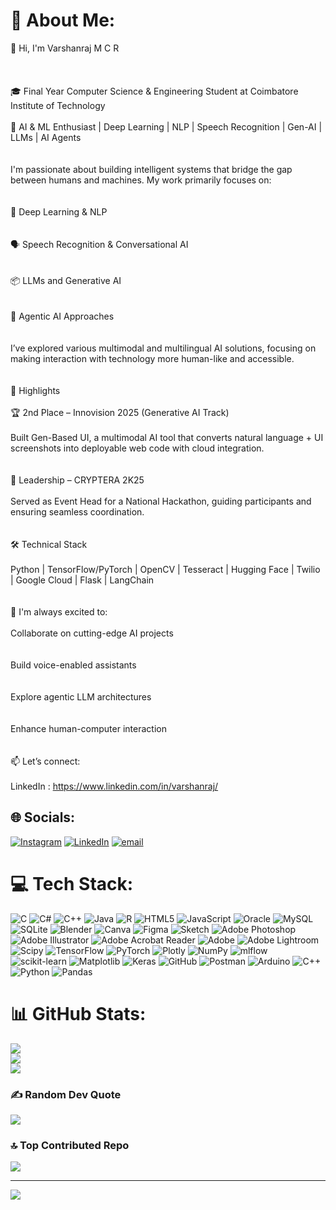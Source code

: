 # 💫 About Me:
👋 Hi, I'm Varshanraj M C R<br/><br><br><br>🎓 Final Year Computer Science & Engineering Student at Coimbatore Institute of Technology<br/><br>🤖 AI & ML Enthusiast | Deep Learning | NLP | Speech Recognition | Gen-AI | LLMs | AI Agents<br/><br><br>I'm passionate about building intelligent systems that bridge the gap between humans and machines. My work primarily focuses on:<br/><br><br>🧠 Deep Learning & NLP<br/><br><br>🗣️ Speech Recognition & Conversational AI<br/><br><br>📦 LLMs and Generative AI<br/><br><br>🧭 Agentic AI Approaches<br/><br><br>I’ve explored various multimodal and multilingual AI solutions, focusing on making interaction with technology more human-like and accessible.<br/><br><br>🚀 Highlights<br/><br>🏆 2nd Place – Innovision 2025 (Generative AI Track)<br/><br>Built Gen-Based UI, a multimodal AI tool that converts natural language + UI screenshots into deployable web code with cloud integration.<br/><br><br>🎯 Leadership – CRYPTERA 2K25<br/><br>Served as Event Head for a National Hackathon, guiding participants and ensuring seamless coordination.<br/><br><br>🛠️ Technical Stack<br/><br>Python | TensorFlow/PyTorch | OpenCV | Tesseract | Hugging Face | Twilio | Google Cloud | Flask | LangChain<br/><br><br>🌱 I'm always excited to:<br/><br>Collaborate on cutting-edge AI projects<br/><br><br>Build voice-enabled assistants<br/><br><br>Explore agentic LLM architectures<br/><br><br>Enhance human-computer interaction<br/><br><br>📫 Let’s connect:<br/><br>LinkedIn : https://www.linkedin.com/in/varshanraj/<br/>


## 🌐 Socials:
[![Instagram](https://img.shields.io/badge/Instagram-%23E4405F.svg?logo=Instagram&logoColor=white)](https://instagram.com/https://www.instagram.com/__v.a.r.s.h.a.n.__/) [![LinkedIn](https://img.shields.io/badge/LinkedIn-%230077B5.svg?logo=linkedin&logoColor=white)](https://linkedin.com/in/https://www.linkedin.com/in/varshanraj/) [![email](https://img.shields.io/badge/Email-D14836?logo=gmail&logoColor=white)](mailto:varshanraj.careers@gmail.com) 

# 💻 Tech Stack:
![C](https://img.shields.io/badge/c-%2300599C.svg?style=for-the-badge&logo=c&logoColor=white) ![C#](https://img.shields.io/badge/c%23-%23239120.svg?style=for-the-badge&logo=csharp&logoColor=white) ![C++](https://img.shields.io/badge/c++-%2300599C.svg?style=for-the-badge&logo=c%2B%2B&logoColor=white) ![Java](https://img.shields.io/badge/java-%23ED8B00.svg?style=for-the-badge&logo=openjdk&logoColor=white) ![R](https://img.shields.io/badge/r-%23276DC3.svg?style=for-the-badge&logo=r&logoColor=white) ![HTML5](https://img.shields.io/badge/html5-%23E34F26.svg?style=for-the-badge&logo=html5&logoColor=white) ![JavaScript](https://img.shields.io/badge/javascript-%23323330.svg?style=for-the-badge&logo=javascript&logoColor=%23F7DF1E) ![Oracle](https://img.shields.io/badge/Oracle-F80000?style=for-the-badge&logo=oracle&logoColor=white) ![MySQL](https://img.shields.io/badge/mysql-4479A1.svg?style=for-the-badge&logo=mysql&logoColor=white) ![SQLite](https://img.shields.io/badge/sqlite-%2307405e.svg?style=for-the-badge&logo=sqlite&logoColor=white) ![Blender](https://img.shields.io/badge/blender-%23F5792A.svg?style=for-the-badge&logo=blender&logoColor=white) ![Canva](https://img.shields.io/badge/Canva-%2300C4CC.svg?style=for-the-badge&logo=Canva&logoColor=white) ![Figma](https://img.shields.io/badge/figma-%23F24E1E.svg?style=for-the-badge&logo=figma&logoColor=white) ![Sketch](https://img.shields.io/badge/Sketch-FFB387?style=for-the-badge&logo=sketch&logoColor=black) ![Adobe Photoshop](https://img.shields.io/badge/adobe%20photoshop-%2331A8FF.svg?style=for-the-badge&logo=adobe%20photoshop&logoColor=white) ![Adobe Illustrator](https://img.shields.io/badge/adobe%20illustrator-%23FF9A00.svg?style=for-the-badge&logo=adobe%20illustrator&logoColor=white) ![Adobe Acrobat Reader](https://img.shields.io/badge/Adobe%20Acrobat%20Reader-EC1C24.svg?style=for-the-badge&logo=Adobe%20Acrobat%20Reader&logoColor=white) ![Adobe](https://img.shields.io/badge/adobe-%23FF0000.svg?style=for-the-badge&logo=adobe&logoColor=white) ![Adobe Lightroom](https://img.shields.io/badge/Adobe%20Lightroom-31A8FF.svg?style=for-the-badge&logo=Adobe%20Lightroom&logoColor=white) ![Scipy](https://img.shields.io/badge/SciPy-%230C55A5.svg?style=for-the-badge&logo=scipy&logoColor=%white) ![TensorFlow](https://img.shields.io/badge/TensorFlow-%23FF6F00.svg?style=for-the-badge&logo=TensorFlow&logoColor=white) ![PyTorch](https://img.shields.io/badge/PyTorch-%23EE4C2C.svg?style=for-the-badge&logo=PyTorch&logoColor=white) ![Plotly](https://img.shields.io/badge/Plotly-%233F4F75.svg?style=for-the-badge&logo=plotly&logoColor=white) ![NumPy](https://img.shields.io/badge/numpy-%23013243.svg?style=for-the-badge&logo=numpy&logoColor=white) ![mlflow](https://img.shields.io/badge/mlflow-%23d9ead3.svg?style=for-the-badge&logo=numpy&logoColor=blue) ![scikit-learn](https://img.shields.io/badge/scikit--learn-%23F7931E.svg?style=for-the-badge&logo=scikit-learn&logoColor=white) ![Matplotlib](https://img.shields.io/badge/Matplotlib-%23ffffff.svg?style=for-the-badge&logo=Matplotlib&logoColor=black) ![Keras](https://img.shields.io/badge/Keras-%23D00000.svg?style=for-the-badge&logo=Keras&logoColor=white) ![GitHub](https://img.shields.io/badge/github-%23121011.svg?style=for-the-badge&logo=github&logoColor=white) ![Postman](https://img.shields.io/badge/Postman-FF6C37?style=for-the-badge&logo=postman&logoColor=white) ![Arduino](https://img.shields.io/badge/-Arduino-00979D?style=for-the-badge&logo=Arduino&logoColor=white) ![C++](https://img.shields.io/badge/c++-%2300599C.svg?style=for-the-badge&logo=c%2B%2B&logoColor=white) ![Python](https://img.shields.io/badge/python-3670A0?style=for-the-badge&logo=python&logoColor=ffdd54) ![Pandas](https://img.shields.io/badge/pandas-%23150458.svg?style=for-the-badge&logo=pandas&logoColor=white)
# 📊 GitHub Stats:
![](https://github-readme-stats.vercel.app/api?username=varshanraj&theme=aura&hide_border=false&include_all_commits=false&count_private=false)<br/>
![](https://nirzak-streak-stats.vercel.app/?user=varshanraj&theme=aura&hide_border=false)<br/>
![](https://github-readme-stats.vercel.app/api/top-langs/?username=varshanraj&theme=aura&hide_border=false&include_all_commits=false&count_private=false&layout=compact)

### ✍️ Random Dev Quote
![](https://quotes-github-readme.vercel.app/api?type=horizontal&theme=radical)

### 🔝 Top Contributed Repo
![](https://github-contributor-stats.vercel.app/api?username=varshanraj&limit=5&theme=dark&combine_all_yearly_contributions=true)

---
[![](https://visitcount.itsvg.in/api?id=varshanraj&icon=0&color=0)](https://visitcount.itsvg.in)

<!-- Proudly created with GPRM ( https://gprm.itsvg.in ) -->
